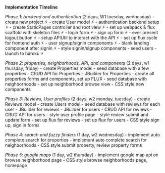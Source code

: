 **Implementation Timeline**

  *Phase 1: backend and authentication* (2 days, W1 tuesday, wednesday)
    - create new project ⚡︎
    - create User model ⚡︎
    - authentication backend setup ⚡︎
    - create StaticPages controller and root view ⚡︎
    - set up webpack & flux scaffold with skeleton files ⚡︎
      - login form ⚡︎
      - sign up form ⚡︎
      - ever present logout button ⚡︎
    - setup APIUtil to interact with the API ⚡︎
    - set up flux cycle for frontend auth ⚡︎
    - user signup/signin components ⚡︎
    - blank landing component after signin ⚡︎
    - style signin/signup components
    - seed users
    - launch to haroku ⚡︎

  *Phase 2: properties, neighborhoods, API, and components* (2 days, w1 thursday, friday)
    - create Properties model
    - seed database with a few properties
    - CRUD API for Properties
    - JBuilder for Properties
    - create all properties forms and components, set up FLUX
    - seed database with neighborhoods
    - set up neighborhood browse view
    - CSS style new components

  *Phase 3: Reviews, User profiles* (2 days, w2 monday, tuesday)
    - create Reviews model
    - create Users model
    - seed database with reviews for each user
    - JBuilder for reviews
    - JBuilder for users
    - CRUD API for reviews
    - CRUD API for users
    - style user profile page
    - style review submit and update form
    - set up flux for reviews
    - set up flux for users
    - CSS style sign up, sign in forms

  *Phase 4: search and fuzzy finders* (1 day, w2 wednesday)
    - implement auto complete search for properties
    - implement auto complete search for neighborhoods
    - CSS style submit property, review property forms

  *Phase 5: google maps* (1 day, w2 thursday)
    - implement google map api on browse neighborhood page
    - CSS style browse neighborhoods page, homepage
